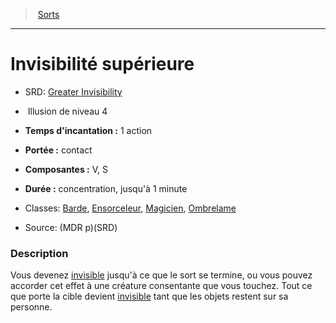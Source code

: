 ﻿---
!Spell
Family: SpellHD
Level: 4
Type: Illusion
CastingTime: 1 action
Range: contact
Components: V, S
Duration: concentration, jusqu'à 1 minute
Classes: '[Barde](hd_bard.md), [Ensorceleur](hd_sorcerer.md), [Magicien](hd_wizard.md), [Ombrelame](hd_rogue_ombrelame.md)'
Id: spells_hd.md#invisibilité-supérieure
ParentLink: spells_hd.md#sorts
Name: Invisibilité supérieure
ParentName: Sorts
NameLevel: 1
AltName: '[Greater Invisibility](srd_spells_greater_invisibility.md)'
Source: (MDR p)(SRD)
Attributes: {}
---
> [Sorts](hd_spells.md)

---

# Invisibilité supérieure

- SRD: [Greater Invisibility](srd_spells_greater_invisibility.md)

-  Illusion de niveau 4

- **Temps d'incantation :** 1 action

- **Portée :** contact

- **Composantes :** V, S

- **Durée :** concentration, jusqu'à 1 minute

- Classes: [Barde](hd_bard.md), [Ensorceleur](hd_sorcerer.md), [Magicien](hd_wizard.md), [Ombrelame](hd_rogue_ombrelame.md)

- Source: (MDR p)(SRD)

### Description

Vous devenez [invisible](hd_conditions_invisible.md) jusqu'à ce que le sort se termine, ou vous pouvez accorder cet effet à une créature consentante que vous touchez. Tout ce que porte la cible devient [invisible](hd_conditions_invisible.md) tant que les objets restent sur sa personne.

